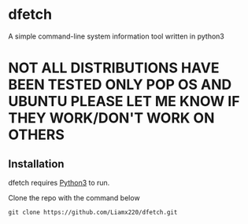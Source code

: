 # dfetch
A simple command-line system information tool written in python3

# NOT ALL DISTRIBUTIONS HAVE BEEN TESTED ONLY POP OS AND UBUNTU PLEASE LET ME KNOW IF THEY WORK/DON'T WORK ON OTHERS

## Installation
dfetch requires [Python3](https://www.python.org/) to run.

Clone the repo with the command below
```git
git clone https://github.com/Liamx220/dfetch.git
```


